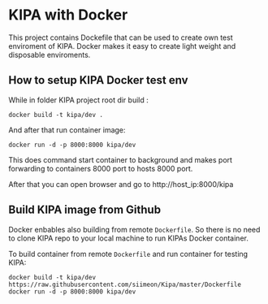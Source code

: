 # KIPA with Docker

This project contains Dockefile that can be used to create own test enviroment of KIPA.
Docker makes it easy to create light weight and disposable enviroments.

## How to setup KIPA Docker test env

While in folder KIPA project root dir build :

```
docker build -t kipa/dev .
```

And after that run container image:

```
docker run -d -p 8000:8000 kipa/dev
```

This does command start container to background and makes port forwarding to containers 8000 port to hosts 8000 port.

After that you can open browser and go to http://host_ip:8000/kipa

## Build KIPA image from Github

Docker enbables also building from remote `Dockerfile`. So there is no need to clone KIPA repo to your local machine to run KIPAs Docker container.

To build container from remote `Dockerfile` and run container for testing KIPA:

```
docker build -t kipa/dev https://raw.githubusercontent.com/siimeon/Kipa/master/Dockerfile
docker run -d -p 8000:8000 kipa/dev
```

